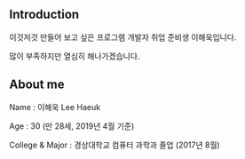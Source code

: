 ## Introduction
이것저것 만들어 보고 싶은 프로그램 개발자 취업 준비생 이해욱입니다.

많이 부족하지만 열심히 해나가겠습니다.

## About me
Name : 이해욱 Lee Haeuk

Age : 30 (만 28세, 2019년 4월 기준)

College & Major : 경상대학교 컴퓨터 과학과 졸업 (2017년 8월) 


